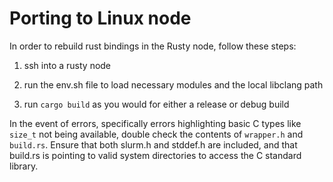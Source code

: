 # Porting to Linux node

In order to rebuild rust bindings in the Rusty node, follow these steps:

1. ssh into a rusty node

2. run the env.sh file to load necessary modules and the local libclang path

3. run `cargo build` as you would for either a release or debug build

In the event of errors, specifically errors highlighting basic C types like `size_t` not being available, double check the contents of `wrapper.h` and `build.rs`. Ensure that both slurm.h and stddef.h are included, and that build.rs is pointing to valid system directories to access the C standard library.
